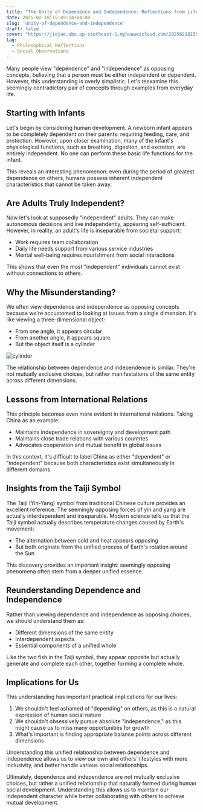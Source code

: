 ```yaml
---
title: "The Unity of Dependence and Independence: Reflections from Life to Philosophy"
date: 2025-02-18T15:49:14+04:00
slug: 'unity-of-dependence-and-independence'
draft: false
cover: "https://jiejue.obs.ap-southeast-1.myhuaweicloud.com/20250218155207657.webp"
tag:
  - Philosophical Reflections
  - Social Observations
---
```


Many people view "dependence" and "independence" as opposing concepts, believing that a person must be either independent or dependent. However, this understanding is overly simplistic. Let's reexamine this seemingly contradictory pair of concepts through examples from everyday life.

<!--more-->

## Starting with Infants

Let's begin by considering human development. A newborn infant appears to be completely dependent on their parents: requiring feeding, care, and protection. However, upon closer examination, many of the infant's physiological functions, such as breathing, digestion, and excretion, are entirely independent. No one can perform these basic life functions for the infant.

This reveals an interesting phenomenon: even during the period of greatest dependence on others, humans possess inherent independent characteristics that cannot be taken away.

## Are Adults Truly Independent?

Now let's look at supposedly "independent" adults. They can make autonomous decisions and live independently, appearing self-sufficient. However, in reality, an adult's life is inseparable from societal support:

- Work requires team collaboration
- Daily life needs support from various service industries
- Mental well-being requires nourishment from social interactions

This shows that even the most "independent" individuals cannot exist without connections to others.

## Why the Misunderstanding?

We often view dependence and independence as opposing concepts because we're accustomed to looking at issues from a single dimension. It's like viewing a three-dimensional object:
- From one angle, it appears circular
- From another angle, it appears square
- But the object itself is a cylinder

![cylinder](https://jiejue.obs.ap-southeast-1.myhuaweicloud.com/20250218175344782.webp)

The relationship between dependence and independence is similar. They're not mutually exclusive choices, but rather manifestations of the same entity across different dimensions.

## Lessons from International Relations

This principle becomes even more evident in international relations. Taking China as an example:
- Maintains independence in sovereignty and development path
- Maintains close trade relations with various countries
- Advocates cooperation and mutual benefit in global issues

In this context, it's difficult to label China as either "dependent" or "independent" because both characteristics exist simultaneously in different domains.

## Insights from the Taiji Symbol

The Taiji (Yin-Yang) symbol from traditional Chinese culture provides an excellent reference. The seemingly opposing forces of yin and yang are actually interdependent and inseparable. Modern science tells us that the Taiji symbol actually describes temperature changes caused by Earth's movement:

- The alternation between cold and heat appears opposing
- But both originate from the unified process of Earth's rotation around the Sun

This discovery provides an important insight: seemingly opposing phenomena often stem from a deeper unified essence.

## Reunderstanding Dependence and Independence

Rather than viewing dependence and independence as opposing choices, we should understand them as:
- Different dimensions of the same entity
- Interdependent aspects
- Essential components of a unified whole

Like the two fish in the Taiji symbol, they appear opposite but actually generate and complete each other, together forming a complete whole.

## Implications for Us

This understanding has important practical implications for our lives:

1. We shouldn't feel ashamed of "depending" on others, as this is a natural expression of human social nature
2. We shouldn't obsessively pursue absolute "independence," as this might cause us to miss many opportunities for growth
3. What's important is finding appropriate balance points across different dimensions

Understanding this unified relationship between dependence and independence allows us to view our own and others' lifestyles with more inclusivity, and better handle various social relationships.

Ultimately, dependence and independence are not mutually exclusive choices, but rather a unified relationship that naturally formed during human social development. Understanding this allows us to maintain our independent character while better collaborating with others to achieve mutual development.
